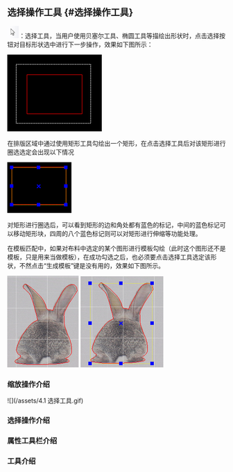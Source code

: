## 选择操作工具 {#选择操作工具}

![](/assets/选择操作工具.png)：选择工具，当用户使用贝塞尔工具、椭圆工具等描绘出形状时，点击选择按钮对目标形状选中进行下一步操作，效果如下图所示：

![](/assets/选择操作1.png)

在排版区域中通过使用矩形工具勾绘出一个矩形，在点击选择工具后对该矩形进行圈选选定会出现以下情况

![](/assets/圈选选定2.png)

对矩形进行圈选后，可以看到矩形的边和角处都有蓝色的标记，中间的蓝色标记可以移动矩形块，四周的八个蓝色标记则可以对矩形进行伸缩等功能处理。

在模板匹配中，如果对布料中选定的某个图形进行模板勾绘（此时这个图形还不是模板，只是用来当做模板），在成功勾选之后，也必须要点击选择工具选定该形状，不然点击“生成模板”键是没有用的，效果如下图所示。

![](/assets/模板1.png)        ![](/assets/模板2.png)

### 缩放操作介绍

![](/assets/4.1 选择工具.gif)

### 选择操作介绍

### 属性工具栏介绍

### 工具介绍



